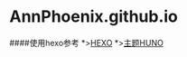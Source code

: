 # AnnPhoenix.github.io

####使用hexo参考
*>[HEXO](https://hexo.io/zh-cn/docs/configuration.html)
*>[主题HUNO](https://github.com/someus/huno)
